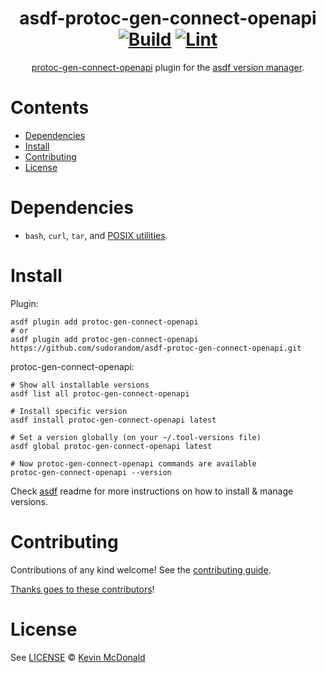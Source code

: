 <div align="center">

# asdf-protoc-gen-connect-openapi [![Build](https://github.com/sudorandom/asdf-protoc-gen-connect-openapi/actions/workflows/build.yml/badge.svg)](https://github.com/sudorandom/asdf-protoc-gen-connect-openapi/actions/workflows/build.yml) [![Lint](https://github.com/sudorandom/asdf-protoc-gen-connect-openapi/actions/workflows/lint.yml/badge.svg)](https://github.com/sudorandom/asdf-protoc-gen-connect-openapi/actions/workflows/lint.yml)

[protoc-gen-connect-openapi](https://github.com/sudorandom/protoc-gen-connect-openapi) plugin for the [asdf version manager](https://asdf-vm.com).

</div>

# Contents

- [Dependencies](#dependencies)
- [Install](#install)
- [Contributing](#contributing)
- [License](#license)

# Dependencies

- `bash`, `curl`, `tar`, and [POSIX utilities](https://pubs.opengroup.org/onlinepubs/9699919799/idx/utilities.html).

# Install

Plugin:

```shell
asdf plugin add protoc-gen-connect-openapi
# or
asdf plugin add protoc-gen-connect-openapi https://github.com/sudorandom/asdf-protoc-gen-connect-openapi.git
```

protoc-gen-connect-openapi:

```shell
# Show all installable versions
asdf list all protoc-gen-connect-openapi

# Install specific version
asdf install protoc-gen-connect-openapi latest

# Set a version globally (on your ~/.tool-versions file)
asdf global protoc-gen-connect-openapi latest

# Now protoc-gen-connect-openapi commands are available
protoc-gen-connect-openapi --version
```

Check [asdf](https://github.com/asdf-vm/asdf) readme for more instructions on how to
install & manage versions.

# Contributing

Contributions of any kind welcome! See the [contributing guide](contributing.md).

[Thanks goes to these contributors](https://github.com/sudorandom/asdf-protoc-gen-connect-openapi/graphs/contributors)!

# License

See [LICENSE](LICENSE) © [Kevin McDonald](https://github.com/sudorandom/)
